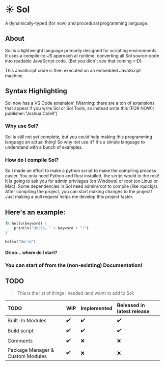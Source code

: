 # ☀️ Sol

A dynamically-typed (for now) and procedural programming language.

## About

Sol is a lightweight language primarily designed for scripting environments. It uses a compile-to-JS approach at runtime, converting all Sol source-code into readable JavaScript code. (Bet you didn't see that coming >:D)

This JavaScript code is then executed on an embedded JavaScript machine.

## Syntax Highlighting
Sol now has a VS Code extension! (Warning: there are a ton of extensions that appear if you write Sol or Sol Tools, so instead write this (FOR NOW): publisher:"Joshua Colell")

### Why use Sol?

Sol is still not yet complete, but you could help making this programming language an actual thing! So why not use it? It's a simple language to understand with a bunch of examples.

### How do I compile Sol?

So I made an effort to make a python script to make the compiling process easier. You only need Python and Rust installed, the script would to the rest! It is going to ask you for admin privilages (on Windows) or root (on Linux or Mac). Some dependencies in Sol need admin/root to compile (like rquickjs). After compiling the project, you can start making changes to the project! Just making a pull request helps me develop this project faster.

## Here's an example:

```rust
fn hello(keyword) {
    println("Hello, " + keyword + "!")
}

hello("World")
```

#### Ok so... where do I start?
### You can start of from the (non-existing) Documentation!

## TODO

> This is the list of things I needed (and want) to add to Sol:

TODO | WIP | Implemented | Released in latest release
:------------ | :-------------| :-------------| :-------------
Built-In Modules | ✔️ | ✔️ | ✔️
Build script | ✔️ | ✔️ | ✔️
Comments | ✔️ |  ❌ | ❌
Package Manager & Custom Modules | ✔️ |  ❌ | ❌
